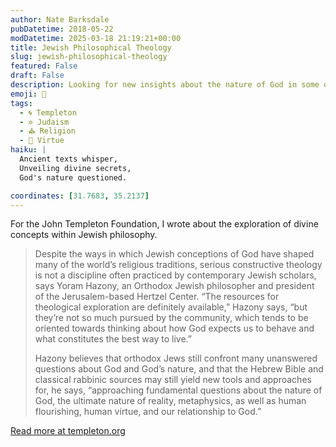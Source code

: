 ```yaml
---
author: Nate Barksdale
pubDatetime: 2018-05-22
modDatetime: 2025-03-18 21:19:21+00:00
title: Jewish Philosophical Theology
slug: jewish-philosophical-theology
featured: False
draft: False
description: Looking for new insights about the nature of God in some of Judaism’s oldest sources
emoji: 🕍
tags:
  - 🌀 Templeton
  - ✡️ Judaism
  - ⛪ Religion
  - 🥗 Virtue
haiku: |
  Ancient texts whisper,  
  Unveiling divine secrets,  
  God's nature questioned.

coordinates: [31.7683, 35.2137]
---
```


For the John Templeton Foundation, I wrote about the exploration of divine concepts within Jewish philosophy.

> Despite the ways in which Jewish conceptions of God have shaped many of the world’s religious traditions, serious constructive theology is not a discipline often practiced by contemporary Jewish scholars, says Yoram Hazony, an Orthodox Jewish philosopher and president of the Jerusalem-based Hertzel Center. “The resources for theological exploration are definitely available,” Hazony says, “but they’re not so much pursued by the community, which tends to be oriented towards thinking about how God expects us to behave and what constitutes the best way to live.”
>
> Hazony believes that orthodox Jews still confront many unanswered questions about God and God’s nature, and that the Hebrew Bible and classical rabbinic sources may still yield new tools and approaches for, he says, “approaching fundamental questions about the nature of God, the ultimate nature of reality, metaphysics, as well as human flourishing, human virtue, and our relationship to God.”

[Read more at templeton.org](https://www.templeton.org/grant/jewish-philosophical-theology)
